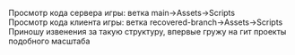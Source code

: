 Просмотр кода сервера игры: ветка main->Assets->Scripts  
Просмотр кода клиента игры: ветка recovered-branch->Assets->Scripts  
Приношу извенения за такую структуру, впервые гружу на гит проекты подобного масштаба
